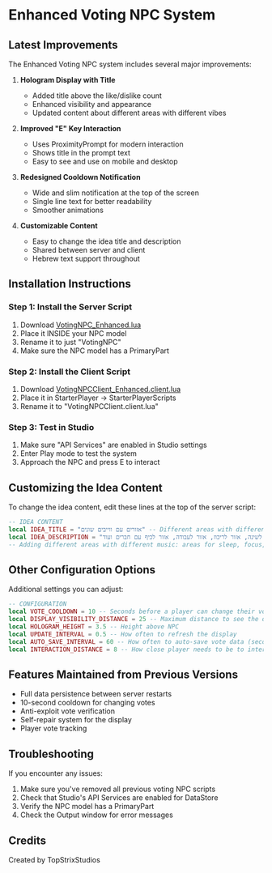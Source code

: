 # Enhanced Voting NPC System

## Latest Improvements

The Enhanced Voting NPC system includes several major improvements:

1. **Hologram Display with Title**
   - Added title above the like/dislike count
   - Enhanced visibility and appearance
   - Updated content about different areas with different vibes

2. **Improved "E" Key Interaction**
   - Uses ProximityPrompt for modern interaction
   - Shows title in the prompt text
   - Easy to see and use on mobile and desktop

3. **Redesigned Cooldown Notification**
   - Wide and slim notification at the top of the screen
   - Single line text for better readability
   - Smoother animations

4. **Customizable Content**
   - Easy to change the idea title and description
   - Shared between server and client
   - Hebrew text support throughout

## Installation Instructions

### Step 1: Install the Server Script

1. Download [VotingNPC_Enhanced.lua](https://raw.githubusercontent.com/TopStrixStudios/RobloxVotingNPC/main/VotingNPC_Enhanced.lua)
2. Place it INSIDE your NPC model
3. Rename it to just "VotingNPC"
4. Make sure the NPC model has a PrimaryPart

### Step 2: Install the Client Script

1. Download [VotingNPCClient_Enhanced.client.lua](https://raw.githubusercontent.com/TopStrixStudios/RobloxVotingNPC/main/VotingNPCClient_Enhanced.client.lua)
2. Place it in StarterPlayer → StarterPlayerScripts
3. Rename it to "VotingNPCClient.client.lua"

### Step 3: Test in Studio

1. Make sure "API Services" are enabled in Studio settings
2. Enter Play mode to test the system
3. Approach the NPC and press E to interact

## Customizing the Idea Content

To change the idea content, edit these lines at the top of the server script:

```lua
-- IDEA CONTENT
local IDEA_TITLE = "אזורים עם ווייבים שונים" -- Different areas with different vibes
local IDEA_DESCRIPTION = "הוספת אזורים שונים עם מוזיקות שונות: אזור לשינה, אזור לריכוז, אזור לעבודה, אזור לכיף עם חברים ועוד."
-- Adding different areas with different music: areas for sleep, focus, work, fun with friends, and more
```

## Other Configuration Options

Additional settings you can adjust:

```lua
-- CONFIGURATION
local VOTE_COOLDOWN = 10 -- Seconds before a player can change their vote
local DISPLAY_VISIBILITY_DISTANCE = 25 -- Maximum distance to see the display (studs)
local HOLOGRAM_HEIGHT = 3.5 -- Height above NPC
local UPDATE_INTERVAL = 0.5 -- How often to refresh the display
local AUTO_SAVE_INTERVAL = 60 -- How often to auto-save vote data (seconds)
local INTERACTION_DISTANCE = 8 -- How close player needs to be to interact (studs)
```

## Features Maintained from Previous Versions

- Full data persistence between server restarts
- 10-second cooldown for changing votes
- Anti-exploit vote verification
- Self-repair system for the display
- Player vote tracking

## Troubleshooting

If you encounter any issues:

1. Make sure you've removed all previous voting NPC scripts
2. Check that Studio's API Services are enabled for DataStore
3. Verify the NPC model has a PrimaryPart
4. Check the Output window for error messages

## Credits

Created by TopStrixStudios